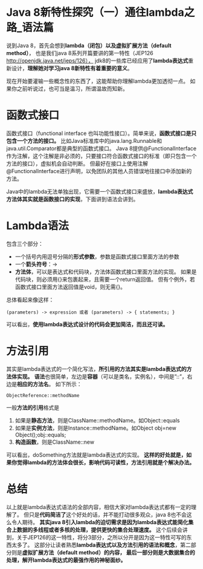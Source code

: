 

Java 8新特性探究（一）通往lambda之路_语法篇
======


说到Java 8，首先会想到**lambda（闭包）以及虚拟扩展方法（default method）**，
也是我们java 8系列开篇要讲的第一特性（JEP126 http://openjdk.java.net/jeps/126），
jdk8的一些库已经应用了**lambda表达式**重新设计，**理解她对学习java 8新特性有着重要的意义**。

现在开始要灌输一些概念性的东西了，这能帮助你理解lambda更加透彻一点。
如果你之前听说过，也可当是温习，所谓温故而知新。


# 函数式接口
函数式接口（functional interface 也叫功能性接口）。简单来说，**函数式接口是只包含一个方法的接口。**
比如Java标准库中的java.lang.Runnable和java.util.Comparator都是典型的函数式接口。
Java 8提供@FunctionalInterface作为注解，这个注解是非必须的，只要接口符合函数式接口的标准（即只包含一个方法的接口），虚拟机会自动判断。
但最好在接口上使用注解@FunctionalInterface进行声明，以免团队的其他人员错误地往接口中添加新的方法。

Java中的lambda无法单独出现，它需要一个函数式接口来盛放，**lambda表达式方法体其实就是函数接口的实现**，下面讲到语法会讲到。


# Lambda语法
包含三个部分：
* 一个括号内用逗号分隔的**形式参数**，参数是函数式接口里面方法的参数
* 一个**箭头符号**：->
* **方法体**，可以是表达式和代码块，方法体函数式接口里面方法的实现。
  如果是代码块，则必须用{}来包裹起来，且需要一个return返回值。
  但有个例外，若函数式接口里面方法返回值是void，则无需{}。

总体看起来像这样：
```
(parameters) -> expression 或者 (parameters) -> { statements; }
```

可以看出，**使用lambda表达式设计的代码会更加简洁，而且还可读。**


# 方法引用
其实是lambda表达式的一个简化写法，**所引用的方法其实是lambda表达式的方法体实现。**
**语法**也很简单，左边是**容器**（可以是类名，实例名），中间是”::”，右边是**相应的方法名**。
如下所示：
```
ObjectReference::methodName 
```

一般**方法的引用**格式是
1. 如果是**静态方法**，则是ClassName::methodName。如Object::equals
2. 如果是**实例方法**，则是Instance::methodName。如Object obj=new Object();obj::equals;
3. **构造函数**，则是ClassName::new

可以看出，doSomething方法就是lambda表达式的实现。
**这样的好处就是，如果你觉得lambda的方法体会很长，影响代码可读性，方法引用就是个解决办法。**


# 总结
以上就是lambda表达式语法的全部内容，相信大家对lambda表达式都有一定的理解了。
但只是**代码简洁了**这个好处的话，并不能打动很多观众，java 8也不会这么令人期待。
**其实java 8引入lambda的迫切需求是因为lambda表达式能简化集合上数据的多线程或者多核的处理，提供更快的集合处理速度。**
这个后续会讲到，关于JEP126的这一特性，将分3部分，之所以分开是因为这一特性可写的东西太多了。
这部分让读者熟悉**lambda表达式以及方法引用的语法和概念**，第二部分则是**虚拟扩展方法（default method）**的内容，
最后一部分则是**大数据集合的处理，解开lambda表达式的最强作用的神秘面纱。**

